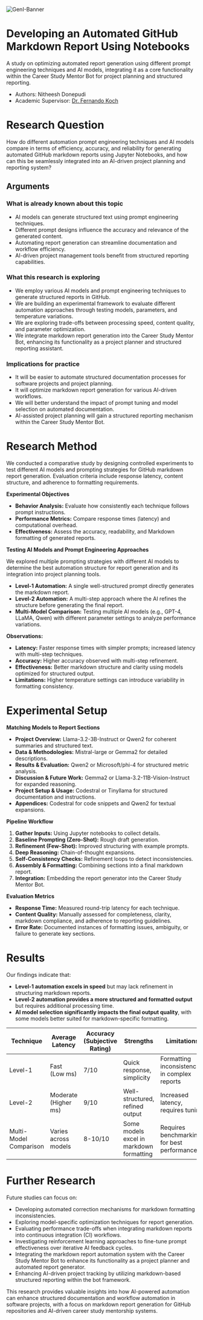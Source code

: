 ![GenI-Banner](https://github.com/genilab-fau/genial-fau.github.io/blob/8f1a2d3523f879e1082918c7bba19553cb6e7212/images/geni-lab-banner.png?raw=true)

# Developing an Automated GitHub Markdown Report Using Notebooks

A study on optimizing automated report generation using different prompt engineering techniques and AI models, integrating it as a core functionality within the Career Study Mentor Bot for project planning and structured reporting.

- Authors: Nitheesh Donepudi
- Academic Supervisor: [Dr. Fernando Koch](http://www.fernandokoch.me/)

# Research Question

How do different automation prompt engineering techniques and AI models compare in terms of efficiency, accuracy, and reliability for generating automated GitHub markdown reports using Jupyter Notebooks, and how can this be seamlessly integrated into an AI-driven project planning and reporting system?

## Arguments

### What is already known about this topic

- AI models can generate structured text using prompt engineering techniques.
- Different prompt designs influence the accuracy and relevance of the generated content.
- Automating report generation can streamline documentation and workflow efficiency.
- AI-driven project management tools benefit from structured reporting capabilities.

### What this research is exploring

- We employ various AI models and prompt engineering techniques to generate structured reports in GitHub.
- We are building an experimental framework to evaluate different automation approaches through testing models, parameters, and temperature variations.
- We are exploring trade-offs between processing speed, content quality, and parameter optimization.
- We integrate markdown report generation into the Career Study Mentor Bot, enhancing its functionality as a project planner and structured reporting assistant.

### Implications for practice

- It will be easier to automate structured documentation processes for software projects and project planning.
- It will optimize markdown report generation for various AI-driven workflows.
- We will better understand the impact of prompt tuning and model selection on automated documentation.
- AI-assisted project planning will gain a structured reporting mechanism within the Career Study Mentor Bot.

# Research Method

We conducted a comparative study by designing controlled experiments to test different AI models and prompting strategies for GitHub markdown report generation. Evaluation criteria include response latency, content structure, and adherence to formatting requirements.

**Experimental Objectives**

- **Behavior Analysis:** Evaluate how consistently each technique follows prompt instructions.
- **Performance Metrics:** Compare response times (latency) and computational overhead.
- **Effectiveness:** Assess the accuracy, readability, and Markdown formatting of generated reports.

**Testing AI Models and Prompt Engineering Approaches**

We explored multiple prompting strategies with different AI models to determine the best automation structure for report generation and its integration into project planning tools.

- **Level-1 Automation:** A single well-structured prompt directly generates the markdown report.
- **Level-2 Automation:** A multi-step approach where the AI refines the structure before generating the final report.
- **Multi-Model Comparison:** Testing multiple AI models (e.g., GPT-4, LLaMA, Qwen) with different parameter settings to analyze performance variations.

**Observations:**

- **Latency:** Faster response times with simpler prompts; increased latency with multi-step techniques.
- **Accuracy:** Higher accuracy observed with multi-step refinement.
- **Effectiveness:** Better markdown structure and clarity using models optimized for structured output.
- **Limitations:** Higher temperature settings can introduce variability in formatting consistency.

# Experimental Setup

**Matching Models to Report Sections**

- **Project Overview:** Llama-3.2-3B-Instruct or Qwen2 for coherent summaries and structured text.
- **Data & Methodologies:** Mistral-large or Gemma2 for detailed descriptions.
- **Results & Evaluation:** Qwen2 or Microsoft/phi-4 for structured metric analysis.
- **Discussion & Future Work:** Gemma2 or Llama-3.2-11B-Vision-Instruct for expanded reasoning.
- **Project Setup & Usage:** Codestral or Tinyllama for structured documentation and instructions.
- **Appendices:** Codestral for code snippets and Qwen2 for textual expansions.

**Pipeline Workflow**

1. **Gather Inputs:** Using Jupyter notebooks to collect details.
2. **Baseline Prompting (Zero-Shot):** Rough draft generation.
3. **Refinement (Few-Shot):** Improved structuring with example prompts.
4. **Deep Reasoning:** Chain-of-thought expansions.
5. **Self-Consistency Checks:** Refinement loops to detect inconsistencies.
6. **Assembly & Formatting:** Combining sections into a final markdown report.
7. **Integration:** Embedding the report generator into the Career Study Mentor Bot.

**Evaluation Metrics**

- **Response Time:** Measured round-trip latency for each technique.
- **Content Quality:** Manually assessed for completeness, clarity, markdown compliance, and adherence to reporting guidelines.
- **Error Rate:** Documented instances of formatting issues, ambiguity, or failure to generate key sections.

# Results

Our findings indicate that:

- **Level-1 automation excels in speed** but may lack refinement in structuring markdown reports.
- **Level-2 automation provides a more structured and formatted output** but requires additional processing time.
- **AI model selection significantly impacts the final output quality**, with some models better suited for markdown-specific formatting.

| Technique | Average Latency | Accuracy (Subjective Rating) | Strengths | Limitations |
| --- | --- | --- | --- | --- |
| Level-1 | Fast (Low ms) | 7/10 | Quick response, simplicity | Formatting inconsistencies in complex reports |
| Level-2 | Moderate (Higher ms) | 9/10 | Well-structured, refined output | Increased latency, requires tuning |
| Multi-Model Comparison | Varies across models | 8-10/10 | Some models excel in markdown formatting | Requires benchmarking for best performance |

# Further Research

Future studies can focus on:

- Developing automated correction mechanisms for markdown formatting inconsistencies.
- Exploring model-specific optimization techniques for report generation.
- Evaluating performance trade-offs when integrating markdown reports into continuous integration (CI) workflows.
- Investigating reinforcement learning approaches to fine-tune prompt effectiveness over iterative AI feedback cycles.
- Integrating the markdown report automation system with the Career Study Mentor Bot to enhance its functionality as a project planner and automated report generator.
- Enhancing AI-driven project tracking by utilizing markdown-based structured reporting within the bot framework.

This research provides valuable insights into how AI-powered automation can enhance structured documentation and workflow automation in software projects, with a focus on markdown report generation for GitHub repositories and AI-driven career study mentorship systems.
